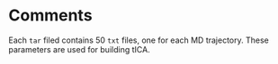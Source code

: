 # Comments

Each `tar` filed contains 50 `txt` files, one for each MD trajectory. 
These parameters are used for building tICA.
